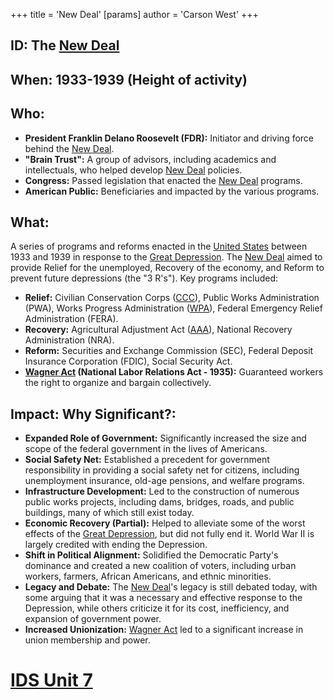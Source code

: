 +++
 title = 'New Deal'
[params]
	author = 'Carson West'
+++
## ID: The [New Deal](./../new-deal/)

## When: 1933-1939 (Height of activity)

## Who: 
* **President Franklin Delano Roosevelt (FDR):** Initiator and driving force behind the [New Deal](./../new-deal/).
* **"Brain Trust":** A group of advisors, including academics and intellectuals, who helped develop [New Deal](./../new-deal/) policies.
* **Congress:** Passed legislation that enacted the [New Deal](./../new-deal/) programs.
* **American Public:** Beneficiaries and impacted by the various programs.

## What: 

A series of programs and reforms enacted in the [United States](./../united-states/) between 1933 and 1939 in response to the [Great Depression](./../great-depression/).  The [New Deal](./../new-deal/) aimed to provide Relief for the unemployed, Recovery of the economy, and Reform to prevent future depressions (the "3 R's"). Key programs included:

*   **Relief:** Civilian Conservation Corps ([CCC](./../ccc/)), Public Works Administration (PWA), Works Progress Administration ([WPA](./../wpa/)), Federal Emergency Relief Administration (FERA).
*   **Recovery:** Agricultural Adjustment Act ([AAA](./../aaa/)), National Recovery Administration (NRA).
*   **Reform:** Securities and Exchange Commission (SEC), Federal Deposit Insurance Corporation (FDIC), Social Security Act.
*   **[Wagner Act](./../wagner-act/) (National Labor Relations Act - 1935):** Guaranteed workers the right to organize and bargain collectively.

## Impact: Why Significant?: 
* **Expanded Role of Government:** Significantly increased the size and scope of the federal government in the lives of Americans.
* **Social Safety Net:** Established a precedent for government responsibility in providing a social safety net for citizens, including unemployment insurance, old-age pensions, and welfare programs.
* **Infrastructure Development:** Led to the construction of numerous public works projects, including dams, bridges, roads, and public buildings, many of which still exist today.
* **Economic Recovery (Partial):** Helped to alleviate some of the worst effects of the [Great Depression](./../great-depression/), but did not fully end it. World War II is largely credited with ending the Depression.
* **Shift in Political Alignment:** Solidified the Democratic Party's dominance and created a new coalition of voters, including urban workers, farmers, African Americans, and ethnic minorities.
* **Legacy and Debate:** The [New Deal](./../new-deal/)'s legacy is still debated today, with some arguing that it was a necessary and effective response to the Depression, while others criticize it for its cost, inefficiency, and expansion of government power.
* **Increased Unionization:** [Wagner Act](./../wagner-act/) led to a significant increase in union membership and power.

# [IDS Unit 7](./../ids-unit-7/)